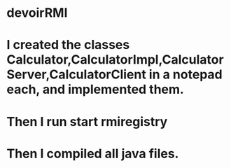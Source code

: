 # devoirRMI
# I created the classes Calculator,CalculatorImpl,CalculatorServer,CalculatorClient in a notepad each, and implemented them.
# Then I run start rmiregistry
# Then I compiled all java files.
